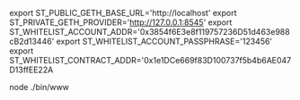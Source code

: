export ST_PUBLIC_GETH_BASE_URL='http://localhost'
export ST_PRIVATE_GETH_PROVIDER='http://127.0.0.1:8545'
export ST_WHITELIST_ACCOUNT_ADDR='0x3854f6E3e8f119757236D51d463e988cB2d13446'
export ST_WHITELIST_ACCOUNT_PASSPHRASE='123456'
export ST_WHITELIST_CONTRACT_ADDR='0x1e1DCe669f83D100737f5b4b6AE047D13ffEE22A


node ./bin/www